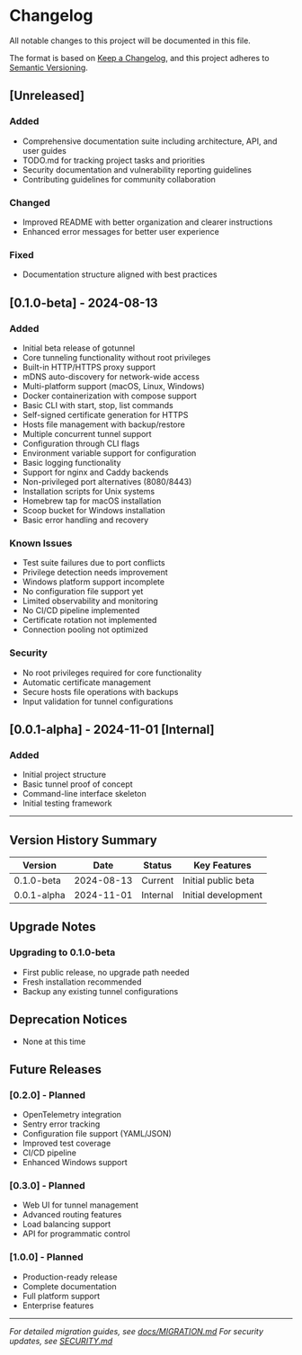 # Changelog

All notable changes to this project will be documented in this file.

The format is based on [Keep a Changelog](https://keepachangelog.com/en/1.1.0/),
and this project adheres to [Semantic Versioning](https://semver.org/spec/v2.0.0.html).

## [Unreleased]

### Added
- Comprehensive documentation suite including architecture, API, and user guides
- TODO.md for tracking project tasks and priorities
- Security documentation and vulnerability reporting guidelines
- Contributing guidelines for community collaboration

### Changed
- Improved README with better organization and clearer instructions
- Enhanced error messages for better user experience

### Fixed
- Documentation structure aligned with best practices

## [0.1.0-beta] - 2024-08-13

### Added
- Initial beta release of gotunnel
- Core tunneling functionality without root privileges
- Built-in HTTP/HTTPS proxy support
- mDNS auto-discovery for network-wide access
- Multi-platform support (macOS, Linux, Windows)
- Docker containerization with compose support
- Basic CLI with start, stop, list commands
- Self-signed certificate generation for HTTPS
- Hosts file management with backup/restore
- Multiple concurrent tunnel support
- Configuration through CLI flags
- Environment variable support for configuration
- Basic logging functionality
- Support for nginx and Caddy backends
- Non-privileged port alternatives (8080/8443)
- Installation scripts for Unix systems
- Homebrew tap for macOS installation
- Scoop bucket for Windows installation
- Basic error handling and recovery

### Known Issues
- Test suite failures due to port conflicts
- Privilege detection needs improvement
- Windows platform support incomplete
- No configuration file support yet
- Limited observability and monitoring
- No CI/CD pipeline implemented
- Certificate rotation not implemented
- Connection pooling not optimized

### Security
- No root privileges required for core functionality
- Automatic certificate management
- Secure hosts file operations with backups
- Input validation for tunnel configurations

## [0.0.1-alpha] - 2024-11-01 [Internal]

### Added
- Initial project structure
- Basic tunnel proof of concept
- Command-line interface skeleton
- Initial testing framework

---

## Version History Summary

| Version | Date | Status | Key Features |
|---------|------|--------|--------------|
| 0.1.0-beta | 2024-08-13 | Current | Initial public beta |
| 0.0.1-alpha | 2024-11-01 | Internal | Initial development |

## Upgrade Notes

### Upgrading to 0.1.0-beta
- First public release, no upgrade path needed
- Fresh installation recommended
- Backup any existing tunnel configurations

## Deprecation Notices
- None at this time

## Future Releases

### [0.2.0] - Planned
- OpenTelemetry integration
- Sentry error tracking
- Configuration file support (YAML/JSON)
- Improved test coverage
- CI/CD pipeline
- Enhanced Windows support

### [0.3.0] - Planned
- Web UI for tunnel management
- Advanced routing features
- Load balancing support
- API for programmatic control

### [1.0.0] - Planned
- Production-ready release
- Complete documentation
- Full platform support
- Enterprise features

---

*For detailed migration guides, see [docs/MIGRATION.md](docs/MIGRATION.md)*
*For security updates, see [SECURITY.md](SECURITY.md)*
